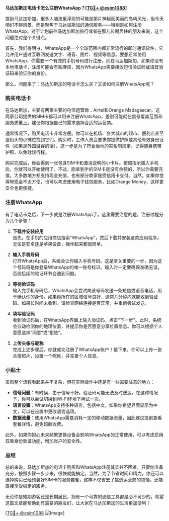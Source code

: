 **马达加斯加电话卡怎么注册WhatsApp？[[TG💪+ @esim1088](https://t.me/s/esim1088)]**

提到马达加斯加，很多人脑海里浮现的可能是那片神秘而美丽的岛屿风光，但今天咱们不聊风景，而是聚焦于马达加斯加的通信服务——特别是如何注册WhatsApp。对于计划前往马达加斯加旅行或者在那儿长期居住的朋友来说，这个问题绝对是个关键点。

首先，我们得明白，WhatsApp是一个全球范围内都非常流行的即时通讯软件，它允许用户通过互联网发送文字、语音、图片、视频等信息。要想正常使用WhatsApp，你需要一个有效的手机号码进行注册。而在马达加斯加，如果你没有本地电话卡，注册可能会有些麻烦，因为WhatsApp需要接收短信验证码或语音验证码来验证你的身份。

那么，问题来了：马达加斯加的电话卡怎么买？又该如何注册WhatsApp呢？

### **购买电话卡**

在马达斯加，主要有两家主要的电信运营商：Airtel和Orange Madagascar。这两家公司提供的SIM卡都可以用来注册WhatsApp，差别可能就在信号覆盖范围和服务质量上。建议你根据自己的需求选择合适的运营商。

通常情况下，购买电话卡非常方便。你可以在机场、各大城市的超市、便利店甚至是街头的小摊位找到它们。购买时，工作人员会要求你提供护照或其他有效身份证件（如果是外国游客的话）。这一步是为了符合当地的实名制规定。记得随身携带护照，以免耽误行程。

购买完成后，你会得到一张包含SIM卡和激活说明的小卡片。按照指示插入手机后，你就可以开始使用了。不过，刚拿到手的SIM卡是没有余额的，所以你需要充值。大多数地方都支持现金充值，也有部分商家接受信用卡支付。当然，如果你觉得带现金不太方便，也可以考虑使用电子钱包服务，比如Orange Money，这样更安全也更便捷。

### **注册WhatsApp**

有了电话卡之后，下一步就是注册WhatsApp了。这里需要注意的是，注册过程分为几个步骤：

1. **下载并安装应用**  
   首先，在手机的应用商店搜索“WhatsApp”，然后下载并安装这款应用程序。无论是安卓还是苹果设备，操作起来都很简单。

2. **输入手机号码**  
   打开WhatsApp后，系统会让你输入手机号码。这是至关重要的一步，因为这个号码将是你登录WhatsApp的唯一账号标识。输入时一定要确保准确无误，否则后续的验证环节会遇到问题。

3. **等待验证码**  
   输入完手机号码后，WhatsApp会尝试向该号码发送一条短信或语音电话，用于确认你的身份。如果你所在的区域信号良好，通常几分钟内就能收到验证码。如果长时间未收到，请检查网络连接是否正常，并重新尝试发送。

4. **填写验证码**  
   收到验证码后，在WhatsApp界面上输入验证码，点击“下一步”。此时，系统会自动检测你的地理位置，并提示你是否愿意分享位置信息。你可以根据个人意愿选择“同意”或“拒绝”。

5. **上传头像与昵称**  
   完成上述步骤后，你就成功注册了WhatsApp账户！接下来，你可以上传一张头像照片，设置一个昵称，并完善个人信息。

### **小贴士**

虽然整个流程看起来并不复杂，但在实际操作中还是有一些需要注意的地方：

- **信号问题**：有时候，由于信号不好，验证码可能无法及时送达。在这种情况下，你可以尝试切换到Wi-Fi环境下再试一次。
- **语言设置**：WhatsApp支持多种语言，包括中文。如果你希望界面显示为中文，可以在设置中更改语言选项。
- **数据流量**：使用WhatsApp需要消耗一定的移动数据流量，因此建议提前查看套餐详情，避免超额收费。

此外，如果你担心未来频繁更换设备会影响WhatsApp的正常使用，可以考虑启用双重身份验证功能，增加账户的安全性。

### **总结**

总的来说，马达加斯加的电话卡购买和WhatsApp注册其实并不困难，只要你准备充分，按照步骤一步步来，很快就能搞定。当然，为了节省时间和精力，你还可以选择购买已经预装好SIM卡的服务套餐，这样不仅省去了挑选运营商的烦恼，还能直接享受稳定的服务。

无论你是短期游客还是长期居民，拥有一个可靠的通信工具都是必不可少的。希望这篇文章能帮助到有需要的朋友们，让大家在马达加斯加的生活更加便利！

[[TG💪+ @esim1088](https://t.me/s/esim1088) ![Image](https://i.postimg.cc/4NQfJmqS/Snipaste-2025-05-13-00-14-12.png)]